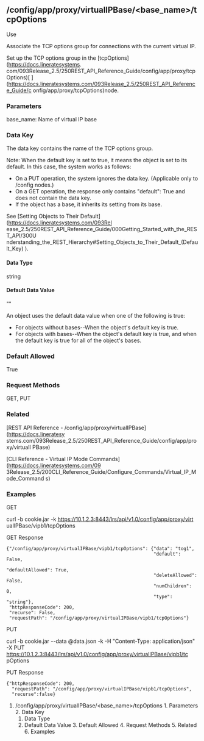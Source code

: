 ## /config/app/proxy/virtualIPBase/<base_name>/tcpOptions

Use

Associate the TCP options group for connections with the current virtual IP.

Set up the TCP options group in the [tcpOptions](https://docs.lineratesystems.
com/093Release_2.5/250REST_API_Reference_Guide/config/app/proxy/tcpOptions)[ ]
(https://docs.lineratesystems.com/093Release_2.5/250REST_API_Reference_Guide/c
onfig/app/proxy/tcpOptions)node.

### Parameters

base_name: Name of virtual IP base

### Data Key

The data key contains the name of the TCP options group.

Note: When the default key is set to true, it means the object is set to its
default. In this case, the system works as follows:

  * On a PUT operation, the system ignores the data key. (Applicable only to /config nodes.)
  * On a GET operation, the response only contains "default": True and does not contain the data key.
  * If the object has a base, it inherits its setting from its base.

See [Setting Objects to Their Default](https://docs.lineratesystems.com/093Rel
ease_2.5/250REST_API_Reference_Guide/000Getting_Started_with_the_REST_API/300U
nderstanding_the_REST_Hierarchy#Setting_Objects_to_Their_Default_(Default_Key)
).

#### Data Type

string

#### Default Data Value

""

An object uses the default data value when one of the following is true:

  * For objects without bases--When the object's default key is true.
  * For objects with bases--When the object's default key is true, and when the default key is true for all of the object's bases.

### Default Allowed

True

### Request Methods

GET, PUT

### Related

[REST API Reference - /config/app/proxy/virtualIPBase](https://docs.lineratesy
stems.com/093Release_2.5/250REST_API_Reference_Guide/config/app/proxy/virtualI
PBase)

[CLI Reference - Virtual IP Mode Commands](https://docs.lineratesystems.com/09
3Release_2.5/200CLI_Reference_Guide/Configure_Commands/Virtual_IP_Mode_Command
s)

### Examples

GET

curl -b cookie.jar -k https://10.1.2.3:8443/lrs/api/v1.0/config/app/proxy/virt
ualIPBase/vipb1/tcpOptions

GET Response

    
    {"/config/app/proxy/virtualIPBase/vipb1/tcpOptions": {"data": "tog1",
                                                          "default": False,
                                                          "defaultAllowed": True,
                                                          "deleteAllowed": False,
                                                          "numChildren": 0,
                                                          "type": "string"},
     "httpResponseCode": 200,
     "recurse": False,
     "requestPath": "/config/app/proxy/virtualIPBase/vipb1/tcpOptions"}
    

PUT

curl -b cookie.jar --data @data.json -k -H "Content-Type: application/json" -X
PUT https://10.1.2.3:8443/lrs/api/v1.0/config/app/proxy/virtualIPBase/vipb1/tc
pOptions

PUT Response

    
    {"httpResponseCode": 200,
      "requestPath": "/config/app/proxy/virtualIPBase/vipb1/tcpOptions",
      "recurse":false}

  1. /config/app/proxy/virtualIPBase/<base_name>/tcpOptions
    1. Parameters
    2. Data Key
      1. Data Type
      2. Default Data Value
    3. Default Allowed
    4. Request Methods
    5. Related
    6. Examples

